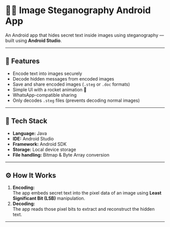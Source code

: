 # 🕵️‍♀️ Image Steganography Android App

An Android app that hides secret text inside images using steganography — built using **Android Studio**.

---

## 📱 Features
- Encode text into images securely  
- Decode hidden messages from encoded images  
- Save and share encoded images (`.steg` or `.doc` formats)  
- Simple UI with a rocket animation 🚀  
- WhatsApp-compatible sharing  
- Only decodes `.steg` files (prevents decoding normal images)

---

## 🧠 Tech Stack
- **Language:** Java  
- **IDE:** Android Studio  
- **Framework:** Android SDK  
- **Storage:** Local device storage  
- **File handling:** Bitmap & Byte Array conversion  

---

## ⚙️ How It Works
1. **Encoding:**  
   The app embeds secret text into the pixel data of an image using **Least Significant Bit (LSB)** manipulation.  
2. **Decoding:**  
   The app reads those pixel bits to extract and reconstruct the hidden text.  

---


